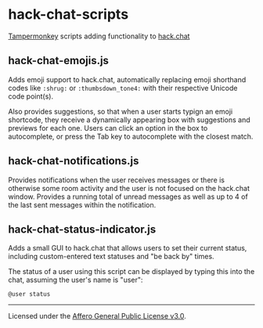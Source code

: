 # hack-chat-scripts

[Tampermonkey](http://tampermonkey.net/) scripts adding functionality to [hack.chat](https://hack.chat/)

## hack-chat-emojis.js

Adds emoji support to hack.chat, automatically replacing emoji shorthand codes like `:shrug:` or `:thumbsdown_tone4:` with their respective Unicode code point(s).

Also provides suggestions, so that when a user starts typign an emoji shortcode, they receive a dynamically appearing box with suggestions and previews for each one. Users can click an option in the box to autocomplete, or press the Tab key to autocomplete with the closest match.

## hack-chat-notifications.js

Provides notifications when the user receives messages or there is otherwise some room activity and the user is not focused on the hack.chat window. Provides a running total of unread messages as well as up to 4 of the last sent messages within the notification.

## hack-chat-status-indicator.js

Adds a small GUI to hack.chat that allows users to set their current status, including custom-entered text statuses and "be back by" times.

The status of a user using this script can be displayed by typing this into the chat, assuming the user's name is "user":

```
@user status
```

---

Licensed under the
[Affero General Public License v3.0](https://www.gnu.org/licenses/agpl-3.0.en.html).
